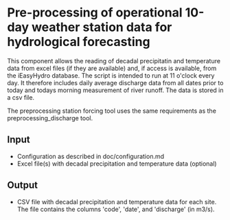 # Pre-processing of operational 10-day weather station data for hydrological forecasting
This component allows the reading of decadal precipitatin and temperature data from excel files (if they are available) and, if access is available, from the iEasyHydro database. The script is intended to run at 11 o'clock every day. It therefore includes daily average discharge data from all dates prior to today and todays morning measurement of river runoff. The data is stored in a csv file.

The preprocessing station forcing tool uses the same requirements as the preprocessing_discharge tool.

## Input
- Configuration as described in doc/configuration.md
- Excel file(s) with decadal precipitation and temperature data (optional)

## Output
- CSV file with decadal precipitation and temperature data for each site. The file contains the columns 'code', 'date', and 'discharge' (in m3/s).




